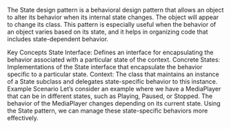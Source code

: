 The State design pattern is a behavioral design pattern that allows an object to alter its behavior when its internal state changes. The object will appear to change its class. This pattern is especially useful when the behavior of an object varies based on its state, and it helps in organizing code that includes state-dependent behavior.

Key Concepts
State Interface: Defines an interface for encapsulating the behavior associated with a particular state of the context.
Concrete States: Implementations of the State interface that encapsulate the behavior specific to a particular state.
Context: The class that maintains an instance of a State subclass and delegates state-specific behavior to this instance.
Example Scenario
Let’s consider an example where we have a MediaPlayer that can be in different states, such as Playing, Paused, or Stopped. The behavior of the MediaPlayer changes depending on its current state. Using the State pattern, we can manage these state-specific behaviors more effectively.
